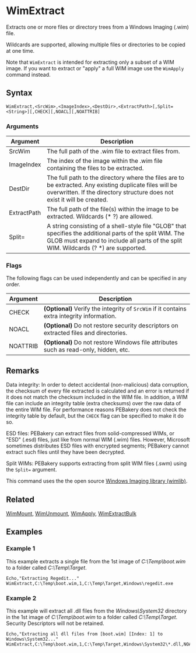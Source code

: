 # WimExtract

Extracts one or more files or directory trees from a Windows Imaging (.wim) file.

Wildcards are supported, allowing multiple files or directories to be copied at one time.

Note that `WimExtract` is intended for extracting only a subset of a WIM image. If you want to extract or "apply" a full WIM image use the `WimApply` command instead.

## Syntax

```pebakery
WimExtract,<SrcWim>,<ImageIndex>,<DestDir>,<ExtractPath>[,Split=<String>][,CHECK][,NOACL][,NOATTRIB]
```

### Arguments

| Argument | Description |
| --- | --- |
| SrcWim | The full path of the .wim file to extract files from. |
| ImageIndex | The index of the image within the .wim file containing the files to be extracted. |
| DestDir | The full path to the directory where the files are to be extracted. Any existing duplicate files will be overwritten. If the directory structure does not exist it will be created. |
| ExtractPath | The full path of the file(s) within the image to be extracted. Wildcards (* ?) are allowed. |
| Split= | A string consisting of a shell-style file "GLOB" that specifies the additional parts of the split WIM. The GLOB must expand to include all parts of the split WIM. Wildcards (? *) are supported. |

### Flags

The following flags can be used independently and can be specified in any order.

| Argument | Description |
| --- | --- |
| CHECK | **(Optional)** Verify the integrity of `SrcWim` if it contains extra integrity information. |
| NOACL | **(Optional)** Do not restore security descriptors on extracted files and directories. |
| NOATTRIB | **(Optional)** Do not restore Windows file attributes such as read-only, hidden, etc. |

## Remarks

Data integrity: In order to detect accidental (non-malicious) data corruption, the checksum of every file extracted is calculated and an error is returned if it does not match the checksum included in the WIM file. In addition, a WIM file can include an integrity table (extra checksums) over the raw data of the entire WIM file. For performance reasons PEBakery does not check the integrity table by default, but the `CHECK` flag can be specified to make it do so.

ESD files: PEBakery can extract files from solid-compressed WIMs, or "ESD" (.esd) files, just like from normal WIM (.wim) files. However, Microsoft sometimes distributes ESD files with encrypted segments; PEBakery cannot extract such files until they have been decrypted.

Split WIMs: PEBakery supports extracting from split WIM files (.swm) using the `Split=` argument.

This command uses the the open source [Windows Imaging library (wimlib)](https://wimlib.net/).

## Related

[WimMount](./WimMount.md), [WimUnmount](./WimUnmount.md), [WimApply](./WimApply.md), [WimExtractBulk](./WimExtractBulk.md)

## Examples

### Example 1

This example extracts a single file from the 1st image of *C:\Temp\boot.wim* to a folder called *C:\Temp\Target*.

```pebakery
Echo,"Extracting Regedit..."
WimExtract,C:\Temp\boot.wim,1,C:\Temp\Target,Windows\regedit.exe
```

### Example 2

This example will extract all .dll files from the *Windows\System32* directory in the 1st image of *C:\Temp\boot.wim* to a folder called *C:\Temp\Target*. Security Descriptors will not be retained.

```pebakery
Echo,"Extracting all dll files from [boot.wim] [Index: 1] to Windows\System32..."
WimExtract,C:\Temp\boot.wim,1,C:\Temp\Target,Windows\System32\*.dll,NOACL
```
